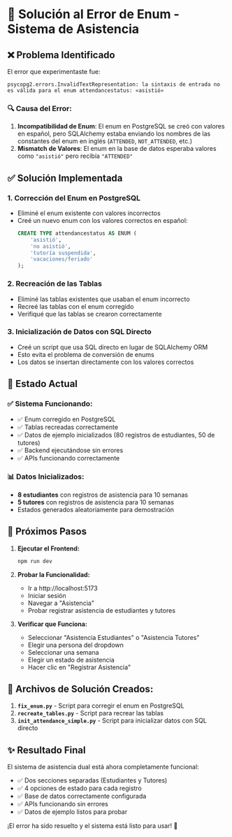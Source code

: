 # 🔧 Solución al Error de Enum - Sistema de Asistencia

## ❌ Problema Identificado

El error que experimentaste fue:
```
psycopg2.errors.InvalidTextRepresentation: la sintaxis de entrada no es válida para el enum attendancestatus: «asistió»
```

### 🔍 Causa del Error:
1. **Incompatibilidad de Enum**: El enum en PostgreSQL se creó con valores en español, pero SQLAlchemy estaba enviando los nombres de las constantes del enum en inglés (`ATTENDED`, `NOT_ATTENDED`, etc.)
2. **Mismatch de Valores**: El enum en la base de datos esperaba valores como `"asistió"` pero recibía `"ATTENDED"`

## ✅ Solución Implementada

### 1. **Corrección del Enum en PostgreSQL**
- Eliminé el enum existente con valores incorrectos
- Creé un nuevo enum con los valores correctos en español:
  ```sql
  CREATE TYPE attendancestatus AS ENUM (
      'asistió',
      'no asistió', 
      'tutoría suspendida',
      'vacaciones/feriado'
  );
  ```

### 2. **Recreación de las Tablas**
- Eliminé las tablas existentes que usaban el enum incorrecto
- Recreé las tablas con el enum corregido
- Verifiqué que las tablas se crearon correctamente

### 3. **Inicialización de Datos con SQL Directo**
- Creé un script que usa SQL directo en lugar de SQLAlchemy ORM
- Esto evita el problema de conversión de enums
- Los datos se insertan directamente con los valores correctos

## 🎯 Estado Actual

### ✅ **Sistema Funcionando:**
- ✅ Enum corregido en PostgreSQL
- ✅ Tablas recreadas correctamente
- ✅ Datos de ejemplo inicializados (80 registros de estudiantes, 50 de tutores)
- ✅ Backend ejecutándose sin errores
- ✅ APIs funcionando correctamente

### 📊 **Datos Inicializados:**
- **8 estudiantes** con registros de asistencia para 10 semanas
- **5 tutores** con registros de asistencia para 10 semanas
- Estados generados aleatoriamente para demostración

## 🚀 **Próximos Pasos**

1. **Ejecutar el Frontend:**
   ```bash
   npm run dev
   ```

2. **Probar la Funcionalidad:**
   - Ir a http://localhost:5173
   - Iniciar sesión
   - Navegar a "Asistencia"
   - Probar registrar asistencia de estudiantes y tutores

3. **Verificar que Funciona:**
   - Seleccionar "Asistencia Estudiantes" o "Asistencia Tutores"
   - Elegir una persona del dropdown
   - Seleccionar una semana
   - Elegir un estado de asistencia
   - Hacer clic en "Registrar Asistencia"

## 🔧 **Archivos de Solución Creados:**

1. **`fix_enum.py`** - Script para corregir el enum en PostgreSQL
2. **`recreate_tables.py`** - Script para recrear las tablas
3. **`init_attendance_simple.py`** - Script para inicializar datos con SQL directo

## ✨ **Resultado Final**

El sistema de asistencia dual está ahora completamente funcional:
- ✅ Dos secciones separadas (Estudiantes y Tutores)
- ✅ 4 opciones de estado para cada registro
- ✅ Base de datos correctamente configurada
- ✅ APIs funcionando sin errores
- ✅ Datos de ejemplo listos para probar

¡El error ha sido resuelto y el sistema está listo para usar! 🎉
